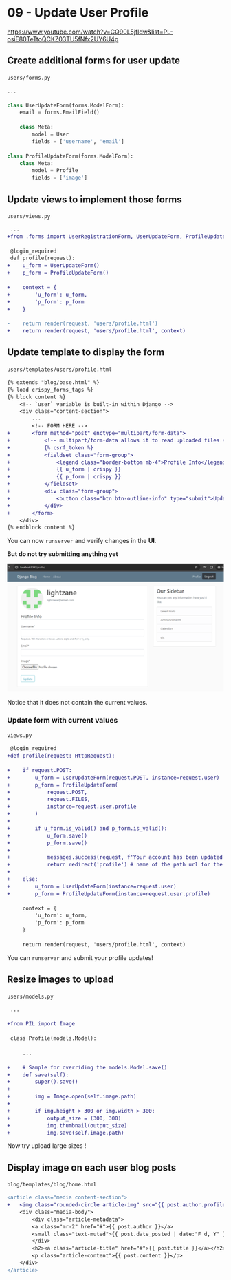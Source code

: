 # 09 - Update User Profile

https://www.youtube.com/watch?v=CQ90L5jfldw&list=PL-osiE80TeTtoQCKZ03TU5fNfx2UY6U4p

## Create additional forms for user update

`users/forms.py`

```py
...

class UserUpdateForm(forms.ModelForm):
    email = forms.EmailField()

    class Meta:
        model = User
        fields = ['username', 'email']

class ProfileUpdateForm(forms.ModelForm):
    class Meta:
        model = Profile
        fields = ['image']
```

## Update views to implement those forms

`users/views.py`

```diff
 ...
+from .forms import UserRegistrationForm, UserUpdateForm, ProfileUpdateForm

 @login_required
 def profile(request):
+    u_form = UserUpdateForm()
+    p_form = ProfileUpdateForm()

+    context = {
+        'u_form': u_form,
+        'p_form': p_form
+    }

-    return render(request, 'users/profile.html')
+    return render(request, 'users/profile.html', context)

```

## Update template to display the form

`users/templates/users/profile.html`

```diff
{% extends "blog/base.html" %}
{% load crispy_forms_tags %}
{% block content %}
    <!-- `user` variable is built-in within Django -->
    <div class="content-section">
        ...
        <!-- FORM HERE -->
+       <form method="post" enctype="multipart/form-data">
+           <!-- multipart/form-data allows it to read uploaded files (image.png) -->
+           {% csrf_token %}
+           <fieldset class="form-group">
+               <legend class="border-bottom mb-4">Profile Info</legend>
+               {{ u_form | crispy }}
+               {{ p_form | crispy }}
+           </fieldset>
+           <div class="form-group">
+               <button class="btn btn-outline-info" type="submit">Update</button>
+           </div>
+       </form>
    </div>
{% endblock content %}
```

You can now `runserver` and verify changes in the **UI**.

**But do not try submitting anything yet**

![Profile with Update Form](./readme_assets/profile_with_update_form.png)

Notice that it does not contain the current values.

### Update form with current values

`views.py`

```diff
 @login_required
+def profile(request: HttpRequest):

+    if request.POST:
+        u_form = UserUpdateForm(request.POST, instance=request.user)
+        p_form = ProfileUpdateForm(
+            request.POST,
+            request.FILES,
+            instance=request.user.profile
+        )
+
+        if u_form.is_valid() and p_form.is_valid():
+            u_form.save()
+            p_form.save()
+
+            messages.success(request, f'Your account has been updated!')
+            return redirect('profile') # name of the path url for the profile page
+
+    else:
+        u_form = UserUpdateForm(instance=request.user)
+        p_form = ProfileUpdateForm(instance=request.user.profile)

     context = {
         'u_form': u_form,
         'p_form': p_form
     }

     return render(request, 'users/profile.html', context)
```

You can `runserver` and submit your profile updates!

## Resize images to upload

`users/models.py`

```diff
 ...

+from PIL import Image

 class Profile(models.Model):

     ...

+    # Sample for overriding the models.Model.save()
+    def save(self):
+        super().save()
+
+        img = Image.open(self.image.path)
+
+        if img.height > 300 or img.width > 300:
+            output_size = (300, 300)
+            img.thumbnail(output_size)
+            img.save(self.image.path)

```

Now try upload large sizes !

## Display image on each user blog posts

`blog/templates/blog/home.html`

```diff
<article class="media content-section">
+   <img class="rounded-circle article-img" src="{{ post.author.profile.image.url }}" />
    <div class="media-body">
        <div class="article-metadata">
        <a class="mr-2" href="#">{{ post.author }}</a>
        <small class="text-muted">{{ post.date_posted | date:"F d, Y" }}</small>
        </div>
        <h2><a class="article-title" href="#">{{ post.title }}</a></h2>
        <p class="article-content">{{ post.content }}</p>
    </div>
</article>
```

